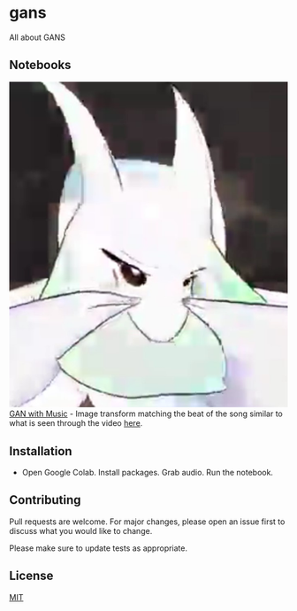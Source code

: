 # gans

All about GANS

## Notebooks

![GANwithMusic](https://github.com/vornitier/gans/blob/main/images/gan.jpg) \
[GAN with Music](https://github.com/vornitier/gans/blob/main/ganwithmusic.ipynb) - Image transform matching the beat of the song similar to what is seen through the video [here](https://www.facebook.com/verneongteco/videos/10159268464986092).

## Installation

- Open Google Colab. Install packages. Grab audio. Run the notebook.

##  Contributing

Pull requests are welcome. For major changes, please open an issue first to discuss what you would like to change.

Please make sure to update tests as appropriate.


## License
[MIT](https://github.com/vornitier/gans/blob/main/LICENSE)
